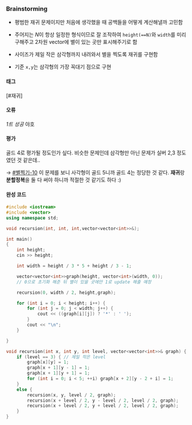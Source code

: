 ### Brainstorming
- 평범한 재귀 문제이지만 처음에 생각했을 때 공백들을 어떻게 계산해낼까 고민함
- 주어지는 $N$이 항상 일정한 형식이므로 잘 조작하여 `height(==N)`와
  `width`를 미리 구해주고 2차원 vector에 별이 있는 곳만 표시해주기로 함

- 사이즈가 제일 작은 삼각형까지 내려와서 별을 찍도록 재귀를 구현함
- 기준 `x,y`는 삼각형의 가장 꼭대기 점으로 구현


#### 태그
[#재귀]

#### 오류
*1트 성공* 야호

#### 평가
골드 4로 평가될 정도인가 싶다.
비슷한 문제인데 삼각형만 아닌 문제가 실버 2,3 정도였던 것 같은데..

&rarr; [#별찍기-10](#https://www.acmicpc.net/problem/2447)
이 문제를 보니 사각형이 골드 5니까 골드 4는 정당한 것 같다.
**재귀**랑 **분할정복**을 둘 다 써야 하니까 적절한 것 같기도 하다 :)


#### 완성 코드
```cpp
#include <iostream>
#include <vector>
using namespace std;

void recursion(int, int, int,vector<vector<int>>&);

int main()
{
    int height;
    cin >> height;

    int width = height / 3 * 5 + height / 3 - 1;

    vector<vector<int>>graph(height, vector<int>(width, 0));
    // 0으로 초기화 해준 뒤 별이 있을 곳에만 1로 update 해줄 예정

    recursion(0, width / 2, height,graph);

    for (int i = 0; i < height; i++) {
        for (int j = 0; j < width; j++) {
            cout << ((graph[i][j]) ? '*' : ' ');
        }
        cout << "\n";
    }

}

void recursion(int x, int y, int level, vector<vector<int>>& graph) {
    if (level == 3) { // 제일 작은 level
        graph[x][y] = 1;
        graph[x + 1][y - 1] = 1;
        graph[x + 1][y + 1] = 1;
        for (int i = 0; i < 5; ++i) graph[x + 2][y - 2 + i] = 1;
    }
    else {
        recursion(x, y, level / 2, graph);
        recursion(x + level / 2, y - level / 2, level / 2, graph);
        recursion(x + level / 2, y + level / 2, level / 2, graph);
    }
}
